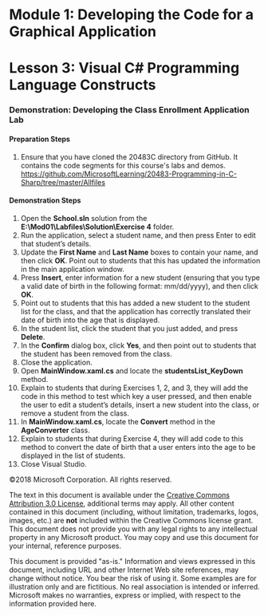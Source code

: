 # Module 1:  Developing the Code for a Graphical Application

# Lesson 3:  Visual C# Programming Language Constructs

### Demonstration: Developing the Class Enrollment Application Lab

#### Preparation Steps

1. Ensure that you have cloned the 20483C directory from GitHub. It contains the code segments for this course's labs and demos. https://github.com/MicrosoftLearning/20483-Programming-in-C-Sharp/tree/master/Allfiles

#### Demonstration Steps

1. Open the **School.sln** solution from the
    **E:\\Mod01\\Labfiles\\Solution\\Exercise 4** folder.
2. Run the application, select a student name, and then press Enter to edit
    that student’s details.
3. Update the **First Name** and **Last Name** boxes to contain your name, and
    then click **OK**. Point out to students that this has updated the
    information in the main application window.
4. Press **Insert**, enter information for a new student (ensuring that you type a
    valid date of birth in the following format: mm/dd/yyyy), and then click
    **OK**.
5. Point out to students that this has added a new student to the student list
    for the class, and that the application has correctly translated their date
    of birth into the age that is displayed.
6. In the student list, click the student that you just added, and press
    **Delete**.
7. In the **Confirm** dialog box, click **Yes**, and then point out to students
    that the student has been removed from the class.
8. Close the application.
9. Open **MainWindow.xaml.cs** and locate the **studentsList_KeyDown** method.
10. Explain to students that during Exercises 1, 2, and 3, they will add the
    code in this method to test which key a user pressed, and then enable the
    user to edit a student’s details, insert a new student into the class, or
    remove a student from the class.
11. In **MainWindow.xaml.cs**, locate the **Convert** method in the
    **AgeConverter** class.
12. Explain to students that during Exercise 4, they will add code to this
    method to convert the date of birth that a user enters into the age to be
    displayed in the list of students.
13. Close Visual Studio.

©2018 Microsoft Corporation. All rights reserved.

The text in this document is available under the  [Creative Commons Attribution 3.0 License](https://creativecommons.org/licenses/by/3.0/legalcode), additional terms may apply. All other content contained in this document (including, without limitation, trademarks, logos, images, etc.) are  **not**  included within the Creative Commons license grant. This document does not provide you with any legal rights to any intellectual property in any Microsoft product. You may copy and use this document for your internal, reference purposes.

This document is provided &quot;as-is.&quot; Information and views expressed in this document, including URL and other Internet Web site references, may change without notice. You bear the risk of using it. Some examples are for illustration only and are fictitious. No real association is intended or inferred. Microsoft makes no warranties, express or implied, with respect to the information provided here.
